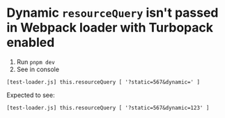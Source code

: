 # Dynamic `resourceQuery` isn't passed in Webpack loader with Turbopack enabled

1. Run `pnpm dev`
2. See in console

```text
[test-loader.js] this.resourceQuery [ '?static=567&dynamic=' ]
```

Expected to see:

```text
[test-loader.js] this.resourceQuery [ '?static=567&dynamic=123' ]
```
